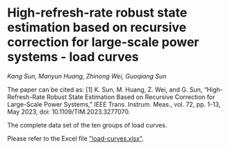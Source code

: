 # High-refresh-rate robust state estimation based on recursive correction for large-scale power systems - load curves

*Kang Sun, Manyun Huang, Zhinong Wei, Guoqiang Sun*

The paper can be cited as:
[1]	K. Sun, M. Huang, Z. Wei, and G. Sun, “High-Refresh-Rate Robust State Estimation Based on Recursive Correction for Large-Scale Power Systems,” IEEE Trans. Instrum. Meas., vol. 72, pp. 1-13, May 2023, doi: 10.1109/TIM.2023.3277070.

The complete data set of the ten groups of load curves.

Please refer to the Excel file ["load-curves.xlsx"](https://github.com/Kang-S/RCHSE-load-curves/blob/main/load-curves.xlsx).
